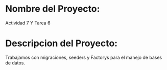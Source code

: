 # Nombre del Proyecto:
Actividad 7 Y Tarea 6
# Descripcion del Proyecto:
Trabajamos con migraciones, seeders y Factorys para el manejo de bases de datos.

